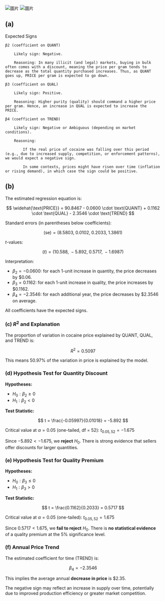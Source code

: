 ![圖片](https://github.com/user-attachments/assets/e2aceb8a-4264-47a1-ad20-40b5a25d416d)
![圖片](https://github.com/user-attachments/assets/adeb368a-1b68-4398-9248-f6ec0ae8f6c0)

## (a)
Expected Signs

    β2 (coefficient on QUANT)

        Likely sign: Negative.

        Reasoning: In many illicit (and legal) markets, buying in bulk often comes with a discount, meaning the price per gram tends to decrease as the total quantity purchased increases. Thus, as QUANT goes up, PRICE per gram is expected to go down.

    β3 (coefficient on QUAL)

        Likely sign: Positive.

        Reasoning: Higher purity (quality) should command a higher price per gram. Hence, an increase in QUAL is expected to increase the PRICE.

    β4​ (coefficient on TREND)

        Likely sign: Negative or Ambiguous (depending on market conditions).

        Reasoning:

            If the real price of cocaine was falling over this period (e.g., due to increased supply, competition, or enforcement patterns), we would expect a negative sign.

            In some contexts, prices might have risen over time (inflation or rising demand), in which case the sign could be positive.

## (b)
The estimated regression equation is:

$$
\widehat{\text{PRICE}} = 90.8467 - 0.0600 \cdot \text{QUANT} + 0.1162 \cdot \text{QUAL} - 2.3546 \cdot \text{TREND}
$$

Standard errors (in parentheses below coefficients):

$$
(\text{se}) = (8.5803,\; 0.0102,\; 0.2033,\; 1.3861)
$$

$t$-values:

$$
(t) = (10.588,\; -5.892,\; 0.5717,\; -1.6987)
$$

Interpretation:

- $\beta_2 = -0.0600$: for each 1-unit increase in quantity, the price decreases by \$0.06.
- $\beta_3 = 0.1162$: for each 1-unit increase in quality, the price increases by \$0.1162.
- $\beta_4 = -2.3546$: for each additional year, the price decreases by \$2.3546 on average.

All coefficients have the expected signs.

### (c) $R^2$ and Explanation

The proportion of variation in cocaine price explained by QUANT, QUAL, and TREND is:

$$
R^2 = 0.5097
$$

This means 50.97% of the variation in price is explained by the model.

### (d) Hypothesis Test for Quantity Discount

**Hypotheses:**

- $H_0: \beta_2 \geq 0$
- $H_1: \beta_2 < 0$

**Test Statistic:**

$$
t = \frac{-0.05997}{0.01018} = -5.892
$$

Critical value at $\alpha = 0.05$ (one-tailed, df = 52): $t_{0.05, 52} = -1.675$

Since $-5.892 < -1.675$, we **reject** $H_0$. There is strong evidence that sellers offer discounts for larger quantities.

### (e) Hypothesis Test for Quality Premium

**Hypotheses:**

- $H_0: \beta_3 \leq 0$
- $H_1: \beta_3 > 0$

**Test Statistic:**

$$
t = \frac{0.1162}{0.2033} = 0.5717
$$

Critical value at $\alpha = 0.05$ (one-tailed): $t_{0.05, 52} = 1.675$

Since $0.5717 < 1.675$, we **fail to reject** $H_0$. There is **no statistical evidence** of a quality premium at the 5% significance level.

### (f) Annual Price Trend

The estimated coefficient for time (TREND) is:

$$
\beta_4 = -2.3546
$$

This implies the average annual **decrease in price** is \$2.35.

The negative sign may reflect an increase in supply over time, potentially due to improved production efficiency or greater market competition.
